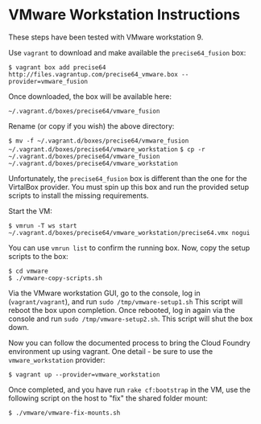VMware Workstation Instructions
===============================

These steps have been tested with VMware workstation 9.

Use `vagrant` to download and make available the `precise64_fusion` box:

`$ vagrant box add precise64 http://files.vagrantup.com/precise64_vmware.box --provider=vmware_fusion`

Once downloaded, the box will be available here:

`~/.vagrant.d/boxes/precise64/vmware_fusion`

Rename (or copy if you wish) the above directory:

`$ mv -f ~/.vagrant.d/boxes/precise64/vmware_fusion ~/.vagrant.d/boxes/precise64/vmware_workstation`
`$ cp -r ~/.vagrant.d/boxes/precise64/vmware_fusion ~/.vagrant.d/boxes/precise64/vmware_workstation`

Unfortunately, the `precise64_fusion` box is different than the one for the VirtalBox provider. You must spin up this box and run the provided setup scripts to install the missing requirements.

Start the VM:

`$ vmrun -T ws start ~/.vagrant.d/boxes/precise64/vmware_workstation/precise64.vmx nogui`

You can use `vmrun list` to confirm the running box. Now, copy the setup scripts to the box:

```
$ cd vmware
$ ./vmware-copy-scripts.sh
```

Via the VMware workstation GUI, go to the console, log in (`vagrant/vagrant`), and run `sudo /tmp/vmware-setup1.sh` This script will reboot the box upon completion. Once rebooted, log in again via the console and run `sudo /tmp/vmware-setup2.sh`. This script will shut the box down.

Now you can follow the documented process to bring the Cloud Foundry environment up using vagrant. One detail - be sure to use the `vmware_workstation` provider:

`$ vagrant up --provider=vmware_workstation`

Once completed, and you have run `rake cf:bootstrap` in the VM, use the following script on the host to "fix" the shared folder mount:

```
$ ./vmware/vmware-fix-mounts.sh
```
